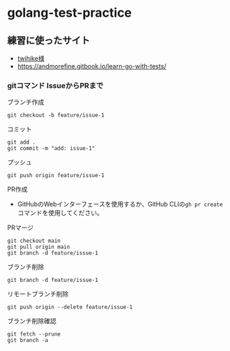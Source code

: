 # golang-test-practice

## 練習に使ったサイト
- [twihike様](https://www.twihike.dev/docs/golang-primer/testing)
- https://andmorefine.gitbook.io/learn-go-with-tests/

### gitコマンド IssueからPRまで
ブランチ作成
```
git checkout -b feature/issue-1
```

コミット
```
git add .
git commit -m "add: issue-1"
```

プッシュ
```
git push origin feature/issue-1
```

PR作成
- GitHubのWebインターフェースを使用するか、GitHub CLIの`gh pr create`コマンドを使用してください。

PRマージ
```
git checkout main
git pull origin main
git branch -d feature/issue-1
```

ブランチ削除
```
git branch -d feature/issue-1
```

リモートブランチ削除
```
git push origin --delete feature/issue-1
```

ブランチ削除確認
```
git fetch --prune
git branch -a
```
